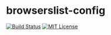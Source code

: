 # browserslist-config

[![Build Status][build-status-image]][build-status-url]
[![MIT License][license-image]][license-url]

[build-status-image]: https://api.travis-ci.org/jamieconnolly/browserslist-config.svg?branch=master
[build-status-url]: https://travis-ci.org/jamieconnolly/browserslist-config

[license-image]: https://img.shields.io/badge/license-MIT-blue.svg
[license-url]: https://github.com/jamieconnolly/browserslist-config/blob/master/LICENSE
